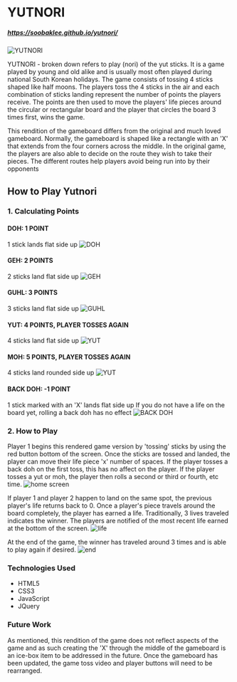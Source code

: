 # YUTNORI 
##### https://soobaklee.github.io/yutnori/

![YUTNORI](https://previews.123rf.com/images/iuliian/iuliian1605/iuliian160500009/56440617-korean-traditional-game-yut-nori-game-background-and-wooden-sticks.jpg)

YUTNORI - broken down refers to play (nori) of the yut sticks. It is a game played by young and old alike and is usually most often played during national South Korean holidays. The game consists of tossing 4 sticks shaped like half moons. The players toss the 4 sticks in the air and each combination of sticks landing represent the number of points the players receive. The points are then used to move the players' life pieces around the circular or rectangular board and the player that circles the board 3 times first, wins the game.

This rendition of the gameboard differs from the original and much loved gameboard. Normally, the gameboard is shaped like a rectangle with an 'X' that extends from the four corners across the middle. In the original game, the players are also able to decide on the route they wish to take their pieces. The different routes help players avoid being run into by their opponents

## How to Play Yutnori

### 1. Calculating Points
#### DOH: 1 POINT
1 stick lands flat side up
![DOH](https://i.imgur.com/aEhovzu.jpg)


#### GEH: 2 POINTS
2 sticks land flat side up
![GEH](https://i.imgur.com/J8lg3q3.jpg)

#### GUHL: 3 POINTS
3 sticks land flat side up
![GUHL](https://i.imgur.com/u9Mht0w.jpg)


#### YUT: 4 POINTS, PLAYER TOSSES AGAIN
4 sticks land flat side up
![YUT](https://i.imgur.com/NoPMKfG.jpg)


#### MOH: 5 POINTS, PLAYER TOSSES AGAIN
4 sticks land rounded side up
![YUT](https://i.imgur.com/MKuYsIT.jpg)


#### BACK DOH: -1 POINT
1 stick marked with an 'X' lands flat side up
If you do not have a life on the board yet, rolling a back doh has no effect
![BACK DOH](https://i.imgur.com/QIljIRF.jpg)


### 2. How to Play
Player 1 begins this rendered game version by 'tossing' sticks by using the red button bottom of the screen. Once the sticks are tossed and landed, the player can move their life piece 'x' number of spaces. If the player tosses a back doh on the first toss, this has no affect on the player. If the player tosses a yut or moh, the player then rolls a second or third or fourth, etc time.
![home screen](https://i.imgur.com/rGjO1cx.png)

If player 1 and player 2 happen to land on the same spot, the previous player's life returns back to 0. 
Once a player's piece travels around the board completely, the player has earned a life. Traditionally, 3 lives traveled indicates the winner. The players are notified of the most recent life earned at the bottom of the screen.
![life](https://i.imgur.com/rGjO1cx.png)

At the end of the game, the winner has traveled around 3 times and is able to play again if desired.
![end](https://i.imgur.com/mM7ZICH.png)

### Technologies Used
- HTML5
- CSS3
- JavaScript
- JQuery

### Future Work
As mentioned, this rendition of the game does not reflect aspects of the game and as such creating the 'X' through the middle of the gameboard is an ice-box item to be addressed in the future.
Once the gameboard has been updated, the game toss video and player buttons will need to be rearranged.


